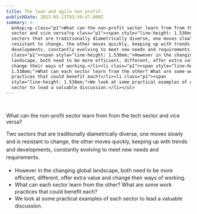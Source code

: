 ```yaml
---
title: The lean and agile non profit
publishDate: 2013-05-13T03:59:47.000Z
summary: >-
  &nbsp;<p class="p1">What can the non-profit sector learn from from the tech
  sector and vice versa?<p class="p1"><span style="line-height: 1.538em;">Two
  sectors that are traditionally diametrically diverse, one moves slowly and is
  resistant to change, the other moves quickly, keeping up with trends and
  developments, constantly evolving to meet new needs and requirements.<ul><li
  class="p1"><span style="line-height: 1.538em;">However in the changing global
  landscape, both need to be more efficient, different, offer extra value and
  change their ways of working.</li><li class="p1"><span style="line-height:
  1.538em;">What can each sector learn from the other? What are some work
  practices that could benefit each?</li><li class="p1"><span
  style="line-height: 1.538em;">We look at some practical examples of each
  sector to lead a valuable discussion.</li></ul>
---
```



&nbsp;<p class="p1">What can the non-profit sector learn from from the tech sector and vice versa?<p class="p1"><span style="line-height: 1.538em;">Two sectors that are traditionally diametrically diverse, one moves slowly and is resistant to change, the other moves quickly, keeping up with trends and developments, constantly evolving to meet new needs and requirements.<ul><li class="p1"><span style="line-height: 1.538em;">However in the changing global landscape, both need to be more efficient, different, offer extra value and change their ways of working.</li><li class="p1"><span style="line-height: 1.538em;">What can each sector learn from the other? What are some work practices that could benefit each?</li><li class="p1"><span style="line-height: 1.538em;">We look at some practical examples of each sector to lead a valuable discussion.</li></ul>
